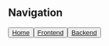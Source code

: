 ## Navigation
<button type="button" style="{background-color: blue; border: 0;}"><a href="index.html" style="{color: white; margin-right: 5px;} :hover{text-decoration: none;}">Home</a></button><button type="button"><a href="1frontend.html">Frontend</a></button><button type="button"><a href="2backend.html">Backend</a></button>
